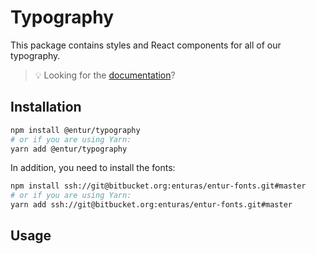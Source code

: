 # Typography

This package contains styles and React components for all of our typography.

> 💡 Looking for the [documentation](https://entur-design-system.firebaseapp.com/components/typography)?

## Installation

```sh
npm install @entur/typography
# or if you are using Yarn:
yarn add @entur/typography
```

In addition, you need to install the fonts:

```sh
npm install ssh://git@bitbucket.org:enturas/entur-fonts.git#master
# or if you are using Yarn:
yarn add ssh://git@bitbucket.org:enturas/entur-fonts.git#master
```

## Usage
